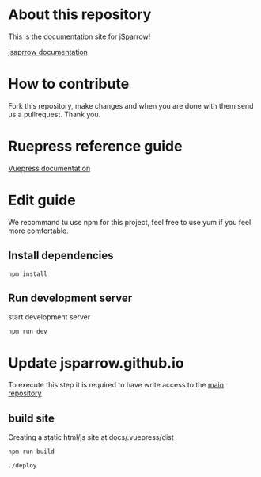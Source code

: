 # About this repository

This is the documentation site for jSparrow!

[jsaprrow documentation](http://jsparrow.github.io)

# How to contribute

Fork this repository, make changes and when you are done with them send us a pullrequest. Thank you.

# Ruepress reference guide

[Vuepress documentation](https://vuepress.vuejs.org/guide/)

# Edit guide

We recommand tu use npm for this project, feel free to use yum if you feel more comfortable.

## Install dependencies

```
npm install
```

## Run development server

start development server

```
npm run dev
```

# Update jsparrow.github.io

To execute this step it is required to have write access to the [main repository](https://github.com/Jsparrow/jsparrow.github.io)

## build site

Creating a static html/js site at docs/.vuepress/dist
 
```
npm run build

./deploy
```

